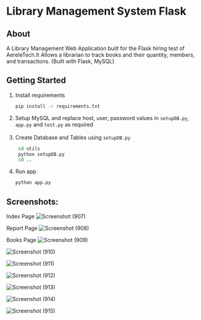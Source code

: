 # **Library Management System Flask**

## **About**

A Library Management Web Application built for the Flask hiring test of AereleTech.It Allows a librarian to track books and their quantity, members, and transactions.
(Built with Flask, MySQL)

## **Getting Started**

1. Install requirements
   ```sh
   pip install -r requirements.txt
   ```
2. Setup MySQL and replace host, user, password values in `setupDB.py`, `app.py` and `test.py` as required </br></br>
3. Create Database and Tables using `setupDB.py`
   ```sh
    cd utils
    python setupDB.py
    cd ..
   ```
4. Run app
   ```sh
   python app.py
   ```

## **Screenshots:**

Index Page
![Screenshot (907)](https://github.com/siva3010/Library-management-system-project/assets/109328049/62b1db02-3f8b-4179-8e08-fad71084a1e8)

Report Page
![Screenshot (908)](https://github.com/siva3010/Library-management-system-project/assets/109328049/0db03754-4ec9-47aa-baac-07f127b72f94)

Books Page
![Screenshot (909)](https://github.com/siva3010/Library-management-system-project/assets/109328049/ed891086-4c3d-4d92-9741-a487657c8e58)

![Screenshot (910)](https://github.com/siva3010/Library-management-system-project/assets/109328049/7ce7042f-b698-4465-a295-29f64c494c56)

![Screenshot (911)](https://github.com/siva3010/Library-management-system-project/assets/109328049/6a42d5e1-6d67-4ae2-aa9a-b589ac3eaf2c)

![Screenshot (912)](https://github.com/siva3010/Library-management-system-project/assets/109328049/f4537a3d-2cda-44d5-ac15-c27f5cb7449a)

![Screenshot (913)](https://github.com/siva3010/Library-management-system-project/assets/109328049/65c29086-007e-4d36-8bd9-5103d44922bd)

![Screenshot (914)](https://github.com/siva3010/Library-management-system-project/assets/109328049/ddd0f4cf-4b88-463d-bc9b-4a18e9f6e347)

![Screenshot (915)](https://github.com/siva3010/Library-management-system-project/assets/109328049/6ca67186-8d92-4524-8ca8-c59ea87403c2)
